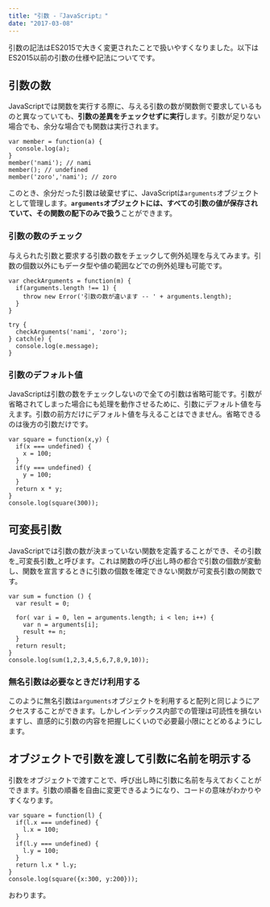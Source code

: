 ```yaml
---
title: "引数 -『JavaScript』"
date: "2017-03-08"
---
```


引数の記法はES2015で大きく変更されたことで扱いやすくなりました。以下はES2015以前の引数の仕様や記法についてです。

## 引数の数

JavaScriptでは関数を実行する際に、与える引数の数が関数側で要求しているものと異なっていても、**引数の差異をチェックせずに実行**します。引数が足りない場合でも、余分な場合でも関数は実行されます。

```
var member = function(a) {
  console.log(a);
}
member('nami'); // nami
member(); // undefined
member('zoro','nami'); // zoro

```

このとき、余分だった引数は破棄せずに、JavaScriptは`arguments`オブジェクトとして管理します。**`arguments`オブジェクトには、すべての引数の値が保存されていて、その関数の配下のみで扱う**ことができます。

### 引数の数のチェック

与えられた引数と要求する引数の数をチェックして例外処理を与えてみます。引数の個数以外にもデータ型や値の範囲などでの例外処理も可能です。

```
var checkArguments = function(m) {
  if(arguments.length !== 1) {
    throw new Error('引数の数が違います -- ' + arguments.length);
  }
}

try {
  checkArguments('nami', 'zoro');
} catch(e) {
  console.log(e.message);
}

```

### 引数のデフォルト値

JavaScriptは引数の数をチェックしないので全ての引数は省略可能です。引数が省略されてしまった場合にも処理を動作させるために、引数にデフォルト値を与えます。引数の前方だけにデフォルト値を与えることはできません。省略できるのは後方の引数だけです。

```
var square = function(x,y) {
  if(x === undefined) {
    x = 100;
  }
  if(y === undefined) {
    y = 100;
  }
  return x * y;
}
console.log(square(300));

```

## 可変長引数

JavaScriptでは引数の数が決まっていない関数を定義することができ、その引数を_可変長引数_と呼びます。これは関数の呼び出し時の都合で引数の個数が変動し、関数を宣言するときに引数の個数を確定できない関数が可変長引数の関数です。

```
var sum = function () {
  var result = 0;

  for( var i = 0, len = arguments.length; i < len; i++) {
    var n = arguments[i];
    result += n;
  }
  return result;
}
console.log(sum(1,2,3,4,5,6,7,8,9,10));

```

### 無名引数は必要なときだけ利用する

このように無名引数は`arguments`オブジェクトを利用すると配列と同じようにアクセスすることができます。しかしインデックス内部での管理は可読性を損ないますし、直感的に引数の内容を把握しにくいので必要最小限にとどめるようにします。

## オブジェクトで引数を渡して引数に名前を明示する

引数をオブジェクトで渡すことで、呼び出し時に引数に名前を与えておくことができます。引数の順番を自由に変更できるようになり、コードの意味がわかりやすくなります。

```
var square = function(l) {
  if(l.x === undefined) {
    l.x = 100;
  }
  if(l.y === undefined) {
    l.y = 100;
  }
  return l.x * l.y;
}
console.log(square({x:300, y:200}));

```

おわります。
